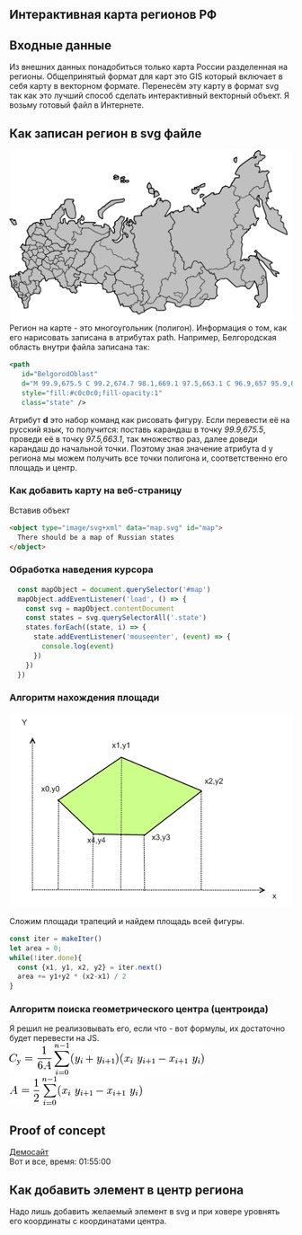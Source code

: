 ## Интерактивная карта регионов РФ
## Входные данные
Из внешних данных понадобиться только карта России разделенная на регионы. Общепринятый формат для карт это GIS который включает в себя карту в векторном формате. Перенесём эту карту в формат svg так как это лучший способ сделать интерактивный векторный объект. Я возьму готовый файл в Интернете.
## Как записан регион в svg файле
![Карта](map.svg)
Регион на карте - это многоугольник (полигон). Информация о том, как его нарисовать записана в атрибутах path. Например, Белгородская область внутри файла записана так:
```xml
<path
   id="BelgorodOblast"
   d="M 99.9,675.5 C 99.2,674.7 98.1,669.1 97.5,663.1 C 96.9,657 95.9,651.7 95.4,651.2 C 94.8,650.7 92.2,649.5 89.6,648.5 C 85.6,647.1 84.1,645.7 81.2,641.2 C 77.9,636 77.8,635.5 78.9,631.8 C 79.5,629.7 80.6,627.7 81.3,627.5 C 83.3,626.7 90.6,629.8 95.6,633.5 C 98.7,635.9 101.3,637.1 103.5,637.1 C 106.2,637.1 107.4,637.9 110.3,641.4 C 113.6,645.4 113.9,646.3 113.9,652.2 C 113.8,661.8 112.6,665.6 107.8,671 C 102.6,676.8 101.4,677.4 99.9,675.5 Z"
   style="fill:#c0c0c0;fill-opacity:1"
   class="state" />
```
Атрибут **d** это набор команд как рисовать фигуру. Если перевести её на русский язык, то получится: поставь карандаш в точку *99.9,675.5*, проведи её в точку *97.5,663.1*, так множество раз, далее доведи карандаш до начальной точки.
Поэтому зная значение атрибута d у региона мы можем получить все точки полигона и, соответственно его площадь и центр.

### Как добавить карту на веб-страницу
Вставив объект
```html
<object type="image/svg+xml" data="map.svg" id="map">
  There should be a map of Russian states
</object>
```
### Обработка наведения курсора
```JavaScript
  const mapObject = document.querySelector('#map')
  mapObject.addEventListener('load', () => {
    const svg = mapObject.contentDocument
    const states = svg.querySelectorAll('.state') 
    states.forEach((state, i) => {
      state.addEventListener('mouseenter', (event) => {
        console.log(event)
      })
    })
  })
```

### Алгоритм нахождения площади
![Раз](YHA11.png)

Сложим площади трапеций и найдем площадь всей фигуры.
```JavaScript
const iter = makeIter()
let area = 0;
while(!iter.done){
  const {x1, y1, x2, y2} = iter.next()
  area += y1+y2 * (x2-x1) / 2
}
```

### Алгоритм поиска геометрического центра (центроида) 
Я решил не реализовывать его, если что - вот формулы, их достаточно будет перевести на JS.
![Раз](S5n2P.png)<br>
![Раз](u5kDg.png)

## Proof of concept
[Демосайт](https://maxxxpavlov.github.io/russian-map/)
<br/>
Вот и все, время:
01:55:00


## Как добавить элемент в центр региона
Надо лишь добавить желаемый элемент в svg и при ховере уровнять его координаты с координатами центра.